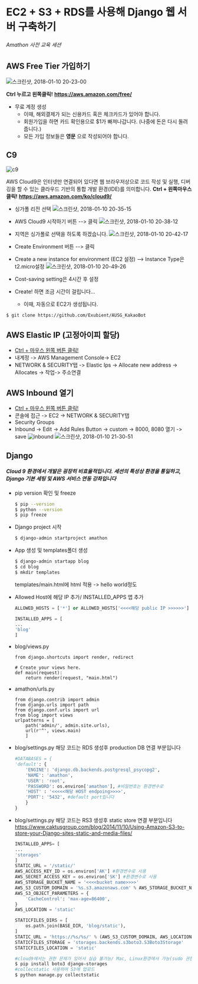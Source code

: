# EC2 + S3 + RDS를 사용해 Django 웹 서버 구축하기
###### Amathon 사전 교육 세션

## AWS Free Tier 가입하기
![스크린샷, 2018-01-10 20-23-00](https://i.imgur.com/MTm3XV4.png)

**Ctrl 누르고 왼쪽클릭!**
**https://aws.amazon.com/free/**

* 무료 계정 생성
    - 이때, 해외결제가 되는 신용카드 혹은 체크카드가 있어야 합니다.
    - 회원가입을 하면 카드 확인용으로 $1가 빠져나갑니다. (나중에 돈은 다시 돌려줍니다.)
    - 모든 가입 정보들은 **영문** 으로 작성되어야 합니다.
## C9
![c9](https://i.imgur.com/rzZMKYN.png)

AWS Cloud9은 인터넷만 연결되어 있다면 웹 브라우저상으로 코드 작성 및 실행, 디버깅을 할 수 있는 클라우드 기반의 통합 개발 환경(IDE)를 의미합니다.
**Ctrl + 왼쪽마우스 클릭!**
**https://aws.amazon.com/ko/cloud9/**
<br>

* 싱가폴 리전 선택
![스크린샷, 2018-01-10 20-35-15](https://i.imgur.com/C4v5zVW.png)

* AWS Cloud9 시작하기 버튼 --> 클릭
![스크린샷, 2018-01-10 20-38-12](https://i.imgur.com/jDNs9SR.png)
* 지역은 싱가폴로 선택을 하도록 하겠습니다.
![스크린샷, 2018-01-10 20-42-17](https://i.imgur.com/G1HBFzt.png)
* Create Environment 버튼 --> 클릭
* Create a new instance for environment (EC2 설정) --> Instance Type은 t2.micro설정
![스크린샷, 2018-01-10 20-49-26](https://i.imgur.com/5ivNdsk.png)
* Cost-saving setting은 4시간 후 설정
* Create! 하면 조금 시간이 걸립니다...
    * 이때, 자동으로 EC2가 생성됩니다.
```bash
$ git clone https://github.com/Exubient/AUSG_KakaoBot
```

## AWS Elastic IP (고정아이피 할당)
* [Ctrl + 마우스 왼쪽 버튼 클릭!](https://aws.amazon.com/ko/)
* 내계정 -> AWS Management Console-> EC2
* NETWORK & SECURITY탭 -> Elastic Ips -> Allocate new address -> Allocates -> 작업-> 주소연결

## AWS Inbound 열기
* [Ctrl + 마우스 왼쪽 버튼 클릭!](https://aws.amazon.com/ko/)
* 콘솔에 접근  -> EC2 -> NETWORK & SECURITY탭
* Security Groups
* Inbound -> Edit  -> Add Rules Button -> custom -> 8000, 8080 열기 -> save
![inbound](https://i.imgur.com/MLrtqy2.png)
![스크린샷, 2018-01-10 21-30-51](https://i.imgur.com/1T7SqP1.png)


## Django
#### ***Cloud 9 환경에서 개발은 굉장히 비효율적입니다. 세션의 특성상 환경을 통일하고, Django 기본 세팅 및 AWS 서비스 연동 강좌입니다***
* pip version 확인 및 freeze
    ```bash
    $ pip --version
    $ python --version
    $ pip freeze
    ```
    
* Django project 시작
    ```bash
    $ django-admin startproject amathon
    ```
    
* App 생성 및 templates폴더 생성
    ```bash
    $ django-admin startapp blog
    $ cd blog
    $ mkdir templates
    ```
    templates/main.html에 html 적용 -> hello world정도
    
* Allowed Host에 해당 IP 추가/ INSTALLED_APPS 앱 추가
    ```amathon/settings.py
    ALLOWED_HOSTS = ['*'] or ALLOWED_HOSTS['<<<<해당 public IP >>>>>>']
    
    INSTALLED_APPS = [
    ...
    'blog'
    ]
    ```
* blog/views.py
    ```
    from django.shortcuts import render, redirect

    # Create your views here.
    def main(request):
        return render(request, "main.html")
    ```

* amathon/urls.py
    ```
    from django.contrib import admin
    from django.urls import path
    from django.conf.urls import url
    from blog import views
    urlpatterns = [
        path('admin/', admin.site.urls),
        url(r'^', views.main)
        ]
    ```

* blog/settings.py
해당 코드는 RDS 생성후 production DB 연결 부분입니다
    ``` amathon/settings.py
    #DATABASES = {
    'default': {
        'ENGINE': 'django.db.backends.postgresql_psycopg2',
        'NAME': 'amathon',
        'USER': 'root',
        'PASSWORD': os.environ['amathon'], #비밀번호는 환경변수로
        'HOST' : '<<<<<해당 HOST endpoing>>>>',
        'PORT': '5432', #default port입니다
        }
    }
    ```

* blog/settings.py
해당 코드는 RS3 생성후 static store 연결 부분입니다
https://www.caktusgroup.com/blog/2014/11/10/Using-Amazon-S3-to-store-your-Django-sites-static-and-media-files/
    ``` amathon/settings.py
    INSTALLED_APPS= [
    ...
    'storages'
    ]
    STATIC_URL = '/static/'
    AWS_ACCESS_KEY_ID = os.environ['AK'] #환경변수로 사용
    AWS_SECRET_ACCESS_KEY = os.environ['SK'] #환경변수로 사용
    AWS_STORAGE_BUCKET_NAME = '<<<<bucket name>>>>'
    AWS_S3_CUSTOM_DOMAIN = '%s.s3.amazonaws.com' % AWS_STORAGE_BUCKET_NAME
    AWS_S3_OBJECT_PARAMETERS = {
        'CacheControl': 'max-age=86400',
    }
    AWS_LOCATION = 'static'

    STATICFILES_DIRS = [
        os.path.join(BASE_DIR, 'blog/static'),
    ]
    STATIC_URL = 'https://%s/%s/' % (AWS_S3_CUSTOM_DOMAIN, AWS_LOCATION)
    STATICFILES_STORAGE = 'storages.backends.s3boto3.S3Boto3Storage'
    STATICFILES_LOCATION = 'static'


    ```
    ``` bash
    #cloud9에서는 권한 문제가 있어서 실습 불가능/ Mac, Linux환경에서 가능(sudo 권한) 
    $ pip install boto3 django-storages
    #collecstatic 사용하여 S3에 업로드
    $ python manage.py collectstatic 
    ```
